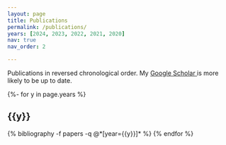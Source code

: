 ```yaml
---
layout: page
title: Publications
permalink: /publications/
years: [2024, 2023, 2022, 2021, 2020]
nav: true
nav_order: 2

---
```

Publications in reversed chronological order. My <a href="https://scholar.google.com/citations?user=tQTAiXwAAAAJ&hl=en"> Google Scholar </a> is more likely to be up to date.

<!-- _pages/publications.md -->
<div class="publications">

{%- for y in page.years %}
  <h2 class="year">{{y}}</h2>
  {% bibliography -f papers -q @*[year={{y}}]* %}
{% endfor %}

</div>